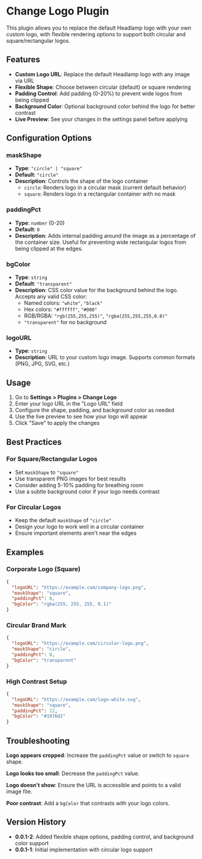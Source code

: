 # Change Logo Plugin

This plugin allows you to replace the default Headlamp logo with your own custom logo, with flexible rendering options to support both circular and square/rectangular logos.

## Features

- **Custom Logo URL**: Replace the default Headlamp logo with any image via URL
- **Flexible Shape**: Choose between circular (default) or square rendering
- **Padding Control**: Add padding (0-20%) to prevent wide logos from being clipped
- **Background Color**: Optional background color behind the logo for better contrast
- **Live Preview**: See your changes in the settings panel before applying

## Configuration Options

### maskShape
- **Type**: `"circle" | "square"`
- **Default**: `"circle"`
- **Description**: Controls the shape of the logo container
  - `circle`: Renders logo in a circular mask (current default behavior)
  - `square`: Renders logo in a rectangular container with no mask

### paddingPct
- **Type**: `number` (0-20)
- **Default**: `0`
- **Description**: Adds internal padding around the image as a percentage of the container size. Useful for preventing wide rectangular logos from being clipped at the edges.

### bgColor
- **Type**: `string`
- **Default**: `"transparent"`
- **Description**: CSS color value for the background behind the logo. Accepts any valid CSS color:
  - Named colors: `"white"`, `"black"`
  - Hex colors: `"#ffffff"`, `"#000"`
  - RGB/RGBA: `"rgb(255,255,255)"`, `"rgba(255,255,255,0.8)"`
  - `"transparent"` for no background

### logoURL
- **Type**: `string`
- **Description**: URL to your custom logo image. Supports common formats (PNG, JPG, SVG, etc.)

## Usage

1. Go to **Settings > Plugins > Change Logo**
2. Enter your logo URL in the "Logo URL" field
3. Configure the shape, padding, and background color as needed
4. Use the live preview to see how your logo will appear
5. Click "Save" to apply the changes

## Best Practices

### For Square/Rectangular Logos
- Set `maskShape` to `"square"`
- Use transparent PNG images for best results
- Consider adding 5-10% padding for breathing room
- Use a subtle background color if your logo needs contrast

### For Circular Logos
- Keep the default `maskShape` of `"circle"`
- Design your logo to work well in a circular container
- Ensure important elements aren't near the edges

## Examples

### Corporate Logo (Square)
```json
{
  "logoURL": "https://example.com/company-logo.png",
  "maskShape": "square",
  "paddingPct": 8,
  "bgColor": "rgba(255, 255, 255, 0.1)"
}
```

### Circular Brand Mark
```json
{
  "logoURL": "https://example.com/circular-logo.png",
  "maskShape": "circle",
  "paddingPct": 0,
  "bgColor": "transparent"
}
```

### High Contrast Setup
```json
{
  "logoURL": "https://example.com/logo-white.svg",
  "maskShape": "square",
  "paddingPct": 12,
  "bgColor": "#1976d2"
}
```

## Troubleshooting

**Logo appears cropped**: Increase the `paddingPct` value or switch to `square` shape.

**Logo looks too small**: Decrease the `paddingPct` value.

**Logo doesn't show**: Ensure the URL is accessible and points to a valid image file.

**Poor contrast**: Add a `bgColor` that contrasts with your logo colors.

## Version History

- **0.0.1-2**: Added flexible shape options, padding control, and background color support
- **0.0.1-1**: Initial implementation with circular logo support